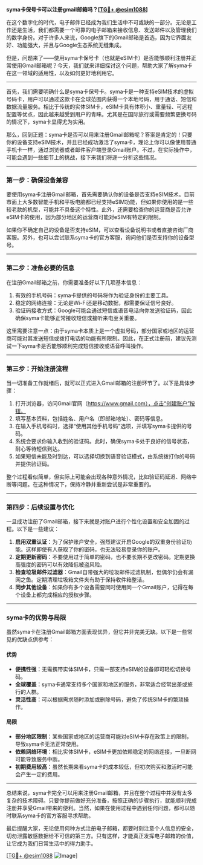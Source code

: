 **syma卡保号卡可以注册gmail邮箱吗？[[TG💪+ @esim1088](https://t.me/s/esim1088)]**

在这个数字化的时代，电子邮件已经成为我们生活中不可或缺的一部分。无论是工作还是生活，我们都需要一个可靠的电子邮箱来接收信息、发送邮件以及管理我们的数字身份。对于许多人来说，Google旗下的Gmail邮箱是首选，因为它界面友好、功能强大，并且与Google生态系统无缝集成。

但是，问题来了——使用syma卡保号卡（也就是eSIM卡）是否能够顺利注册并正常使用Gmail邮箱呢？今天，我们就来详细探讨这个问题，帮助大家了解syma卡在这一领域的适用性，以及如何更好地利用它。

---

首先，我们需要明确什么是syma卡保号卡。syma卡是一种支持eSIM技术的虚拟号码卡，用户可以通过这款卡在全球范围内获得一个本地号码，用于通话、短信和数据流量服务。相比于传统的实体SIM卡，eSIM卡具有体积小、重量轻、可远程配置等优点，因此越来越受到用户的青睐。尤其是在国际旅行或需要频繁更换号码的情况下，syma卡显得尤为实用。

那么，回到正题：syma卡是否可以用来注册Gmail邮箱呢？答案是肯定的！只要你的设备支持eSIM技术，并且已经成功激活了syma卡，理论上你可以像使用普通手机卡一样，通过浏览器或者邮件客户端登录Gmail账户。不过，在实际操作中，可能会遇到一些细节上的挑战，接下来我们将逐一分析这些情况。

---

### **第一步：确保设备兼容**
要使用syma卡注册Gmail邮箱，首先需要确认你的设备是否支持eSIM技术。目前市面上大多数智能手机和平板电脑都已经支持eSIM功能，但如果你使用的是一些较老款的机型，可能并不具备这个特性。此外，还需要检查你的运营商是否允许eSIM卡的使用，因为部分地区的运营商可能对eSIM有特定的限制。

如果你不确定自己的设备是否支持eSIM，可以查看设备说明书或者直接咨询厂商客服。另外，也可以尝试联系syma卡的官方客服，询问他们是否支持你的设备型号。

---

### **第二步：准备必要的信息**
在注册Gmail邮箱之前，你需要准备好以下几项基本信息：
1. 有效的手机号码：syma卡提供的号码将作为验证身份的主要工具。
2. 稳定的网络连接：无论是Wi-Fi还是移动数据，都需要保证信号良好。
3. 验证码接收方式：Google可能会通过短信或语音电话向你发送验证码，因此确保syma卡能够正常接收短信或接听来电至关重要。

这里需要注意一点：由于syma卡本质上是一个虚拟号码，部分国家或地区的运营商可能对其发送短信或拨打电话的功能有所限制。因此，在正式注册前，建议先测试一下syma卡是否能够顺利完成短信接收或语音呼叫操作。

---

### **第三步：开始注册流程**
当一切准备工作就绪后，就可以正式进入Gmail邮箱的注册环节了。以下是具体步骤：

1. 打开浏览器，访问Gmail官网（https://www.gmail.com），点击“创建账户”按钮。
2. 填写基本资料，包括姓名、用户名（即邮箱地址）、密码等信息。
3. 在输入手机号码时，选择“使用其他手机号码”选项，并填写syma卡提供的号码。
4. 系统会要求你输入收到的验证码。此时，确保syma卡处于良好的信号状态，耐心等待短信到达。
5. 如果短信未能及时到达，可以选择切换到语音验证模式，由系统拨打你的号码并提供验证码。

整个过程看似简单，但实际上可能会出现各种意外情况，比如验证码延迟、网络中断等问题。在这种情况下，保持冷静并重新尝试是非常重要的。

---

### **第四步：后续设置与优化**
一旦成功注册了Gmail邮箱，接下来就是对账户进行个性化设置和安全加固的过程。以下是一些建议：

1. **启用双重认证**：为了保护账户安全，强烈建议开启Google的双重身份验证功能。这样即使有人获取了你的密码，也无法轻易登录你的账户。
2. **定期更新密码**：不要使用过于简单的密码，也不要长期不更改密码。定期更换高强度的密码可以有效降低被盗风险。
3. **检查垃圾邮件过滤器**：Gmail自带强大的垃圾邮件过滤机制，但偶尔仍会有漏网之鱼。定期清理垃圾箱文件夹有助于保持收件箱整洁。
4. **同步其他设备**：如果你有多个设备需要同时使用同一个Gmail账户，记得在每个设备上都完成相应的授权步骤。

---

### **syma卡的优势与局限**
虽然syma卡在注册Gmail邮箱方面表现优异，但它并非完美无缺。以下是一些常见的优缺点供参考：

#### **优势**
- **便携性强**：无需携带实体SIM卡，只需一部支持eSIM的设备即可轻松切换号码。
- **全球覆盖**：syma卡通常支持多个国家和地区的服务，非常适合经常出差或旅行的人群。
- **灵活性高**：可以根据需求随时添加或删除号码，避免了传统SIM卡的繁琐操作。

#### **局限**
- **部分地区限制**：某些国家或地区的运营商可能对eSIM卡存在政策上的限制，导致syma卡无法正常使用。
- **依赖网络环境**：相比实体SIM卡，eSIM卡更加依赖稳定的网络连接，一旦断网可能导致服务中断。
- **初期费用较高**：虽然长期来看syma卡的成本较低，但初次购买和激活时可能会产生一定的费用。

---

总结来说，syma卡完全可以用来注册Gmail邮箱，并且在整个过程中并没有太多复杂的技术障碍。只要你提前做好充分准备，按照正确的步骤执行，就能顺利完成注册并享受Gmail带来的便利。当然，如果在使用过程中遇到任何问题，都可以随时联系syma卡的官方客服寻求帮助。

最后提醒大家，无论使用何种方式注册电子邮箱，都要时刻注意个人信息的安全，切勿泄露敏感数据给不可信的第三方。只有这样，才能真正发挥电子邮箱的价值，让它成为我们日常生活中的得力助手。

[[TG💪+ @esim1088](https://t.me/s/esim1088) ![Image](https://i.postimg.cc/4NQfJmqS/Snipaste-2025-05-13-00-14-12.png)]